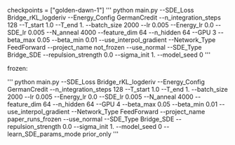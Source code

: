 checkpoints = ["golden-dawn-1"]
'''
python main.py --SDE_Loss Bridge_rKL_logderiv --Energy_Config GermanCredit --n_integration_steps 128 --T_start 1.0 --T_end 1. --batch_size 2000 --lr 0.005 --Energy_lr 0.0 --SDE_lr 0.005 --N_anneal 4000 --feature_dim 64 --n_hidden 64 --GPU 3 --beta_max 0.05 --beta_min 0.01 --use_interpol_gradient --Network_Type FeedForward --project_name not_frozen --use_normal --SDE_Type Bridge_SDE --repulsion_strength 0.0 --sigma_init 1. --model_seed 0
'''



frozen:

'''
python main.py --SDE_Loss Bridge_rKL_logderiv --Energy_Config GermanCredit --n_integration_steps 128 --T_start 1.0 --T_end 1. --batch_size 2000 --lr 0.005 --Energy_lr 0.0 --SDE_lr 0.005 --N_anneal 4000 --feature_dim 64 --n_hidden 64 --GPU 4 --beta_max 0.05 --beta_min 0.01 --use_interpol_gradient --Network_Type FeedForward --project_name paper_runs_frozen --use_normal --SDE_Type Bridge_SDE --repulsion_strength 0.0 --sigma_init 1. --model_seed 0 --learn_SDE_params_mode prior_only
'''